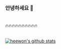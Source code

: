 ### 안녕하세요 👋</br></br>

🔥🔥🔥🔥🔥🔥🔥🔥🔥🔥</br></br>

[![heewon's github stats](https://github-readme-stats.vercel.app/api?username=username)](https://github.com/anuraghazra/github-readme-stats)
<!--
**heewonham/heewonham** is a ✨ _special_ ✨ repository because its `README.md` (this file) appears on your GitHub profile.

Here are some ideas to get you started:

- 🔭 I’m currently working on ...
- 🌱 I’m currently learning ...
- 👯 I’m looking to collaborate on ...
- 🤔 I’m looking for help with ...
- 💬 Ask me about ...
- 📫 How to reach me: ...
- 😄 Pronouns: ...
- ⚡ Fun fact: ...
-->
